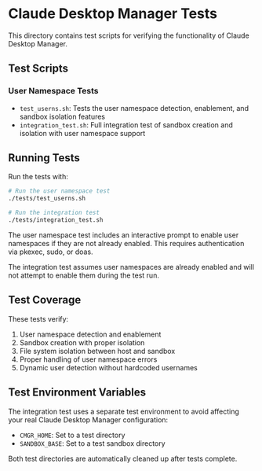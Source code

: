 # Claude Desktop Manager Tests

This directory contains test scripts for verifying the functionality of Claude Desktop Manager.

## Test Scripts

### User Namespace Tests

- `test_userns.sh`: Tests the user namespace detection, enablement, and sandbox isolation features
- `integration_test.sh`: Full integration test of sandbox creation and isolation with user namespace support

## Running Tests

Run the tests with:

```bash
# Run the user namespace test
./tests/test_userns.sh

# Run the integration test
./tests/integration_test.sh
```

The user namespace test includes an interactive prompt to enable user namespaces if they are not already enabled. This requires authentication via pkexec, sudo, or doas.

The integration test assumes user namespaces are already enabled and will not attempt to enable them during the test run.

## Test Coverage

These tests verify:

1. User namespace detection and enablement
2. Sandbox creation with proper isolation
3. File system isolation between host and sandbox
4. Proper handling of user namespace errors
5. Dynamic user detection without hardcoded usernames

## Test Environment Variables

The integration test uses a separate test environment to avoid affecting your real Claude Desktop Manager configuration:

- `CMGR_HOME`: Set to a test directory
- `SANDBOX_BASE`: Set to a test sandbox directory

Both test directories are automatically cleaned up after tests complete.
